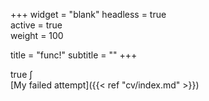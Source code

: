 +++
widget = "blank" 
headless = true  
active = true  
weight = 100  

title = "func!"
subtitle = ""
+++

true $\int$ <br>
[My failed attempt]({{< ref "cv/index.md" >}})<br>
